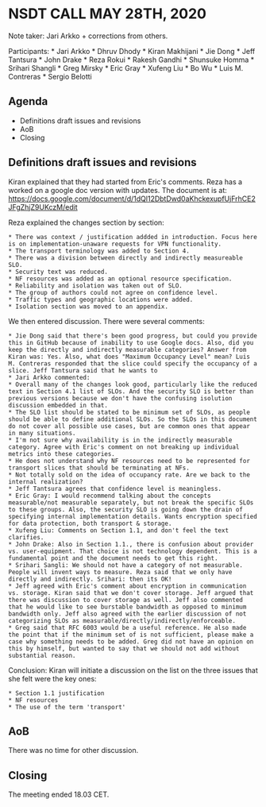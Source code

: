 # NSDT CALL MAY 28TH, 2020

Note taker: Jari Arkko + corrections from others.

Participants:
    * Jari Arkko
    * Dhruv Dhody
    * Kiran Makhijani
    * Jie Dong
    * Jeff Tantsura
    * John Drake
    * Reza Rokui
    * Rakesh Gandhi
    * Shunsuke Homma
    * Srihari Shangli
    * Greg Mirsky
    * Eric Gray
    * Xufeng Liu
    * Bo Wu
    * Luis M. Contreras
    * Sergio Belotti

## Agenda

* Definitions draft issues and revisions
* AoB
* Closing

## Definitions draft issues and revisions

Kiran explained that they had started from Eric's comments. Reza has a worked on a google doc version with updates. The document is at: https://docs.google.com/document/d/1dQl12DbtDwd0aKhckexupfUjFrhCE2JFgZhjZ9UKczM/edit

Reza explained the changes section by section:
    
    * There was context / justification addded in introduction. Focus here is on implementation-unaware requests for VPN functionality.
    * The transport terminology was added to Section 4.
    * There was a division between directly and indirectly measureable SLO.
    * Security text was reduced.
    * NF resources was added as an optional resource specification.
    * Reliability and isolation was taken out of SLO.
    * The group of authors could not agree on confidence level.
    * Traffic types and geographic locations were added.
    * Isolation section was moved to an appendix.

We then entered discussion. There were several comments:
    
    * Jie Dong said that there's been good progress, but could you provide this in GitHub because of inability to use Google docs. Also, did you keep the directly and indirectly measurable categories? Answer from Kiran was: Yes. Also, what does "Maximum Occupancy Level" mean? Luis M. Contreras responded that the slice could specify the occupancy of a slice. Jeff Tantsura said that he wants to 
    * Jari Arkko commented:
    * Overall many of the changes look good, particularly like the reduced text in Section 4.1 list of SLOs. And the security SLO is better than previous versions because we don't have the confusing isolution discussion embedded in that.
    * The SLO list should be stated to be minimum set of SLOs, as people should be able to define additional SLOs. So the SLOs in this document do not cover all possible use cases, but are common ones that appear in many situations.
    * I'm not sure why availability is in the indirectly measurable category. Agree with Eric's comment on not breaking up individual metrics into these categories.
    * He does not understand why NF resources need to be represented for transport slices that should be terminating at NFs.
    * Not totally sold on the idea of occupancy rate. Are we back to the internal realization?
    * Jeff Tantsura agrees that confidence level is meaningless.
    * Eric Gray: I would recommend talking about the concepts measurable/not measurable separately, but not break the specific SLOs to these groups. Also, the security SLO is going down the drain of specifying internal implementation details. Wants encryption specified for data protection, both transport & storage.
    * Xufeng Liu: Comments on Section 1.1, and don't feel the text clarifies.
    * John Drake: Also in Section 1.1., there is confusion about provider vs. user-equipment. That choice is not technology dependent. This is a fundamental point and the document needs to get this right.
    * Srihari Sangli: We should not have a category of not measurable. People will invent ways to measure. Reza said that we only have directly and indirectly. Srihari: then its OK!
    * Jeff agreed with Eric's comment about encryption in communication vs. storage. Kiran said that we don't cover storage. Jeff argued that there was discussion to cover storage as well. Jeff also commented that he would like to see burstable bandwidth as opposed to minimum bandwidth only. Jeff also agreed with the earlier discussion of not categorizing SLOs as measurable/directly/indirectly/enforceable.
    * Greg said that RFC 6003 would be a useful reference. He also made the point that if the minimum set of is not sufficient, please make a case why something needs to be added. Greg did not have an opinion on this by himself, but wanted to say that we should not add without substantial reason.

Conclusion: Kiran will initiate a discussion on the list on the three issues that she felt were the key ones:
    
    * Section 1.1 justification
    * NF resources
    * The use of the term 'transport'

## AoB

There was no time for other discussion.

## Closing

The meeting ended 18.03 CET.
